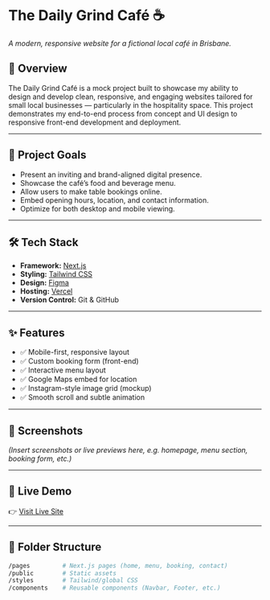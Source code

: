 # The Daily Grind Café ☕  
*A modern, responsive website for a fictional local café in Brisbane.*

## 📖 Overview

The Daily Grind Café is a mock project built to showcase my ability to design and develop clean, responsive, and engaging websites tailored for small local businesses — particularly in the hospitality space. This project demonstrates my end-to-end process from concept and UI design to responsive front-end development and deployment.

---

## 🧠 Project Goals

- Present an inviting and brand-aligned digital presence.
- Showcase the café’s food and beverage menu.
- Allow users to make table bookings online.
- Embed opening hours, location, and contact information.
- Optimize for both desktop and mobile viewing.

---

## 🛠️ Tech Stack

- **Framework:** [Next.js](https://nextjs.org/)
- **Styling:** [Tailwind CSS](https://tailwindcss.com/)
- **Design:** [Figma](https://www.figma.com/)
- **Hosting:** [Vercel](https://vercel.com/)
- **Version Control:** Git & GitHub

---

## ✨ Features

- ✅ Mobile-first, responsive layout
- ✅ Custom booking form (front-end)
- ✅ Interactive menu layout
- ✅ Google Maps embed for location
- ✅ Instagram-style image grid (mockup)
- ✅ Smooth scroll and subtle animation

---

## 📸 Screenshots

*(Insert screenshots or live previews here, e.g. homepage, menu section, booking form, etc.)*

---

## 🚀 Live Demo

👉 [Visit Live Site](https://the-daily-grind-phi.vercel.app)

---

## 📁 Folder Structure

```bash
/pages         # Next.js pages (home, menu, booking, contact)
/public        # Static assets
/styles        # Tailwind/global CSS
/components    # Reusable components (Navbar, Footer, etc.)
